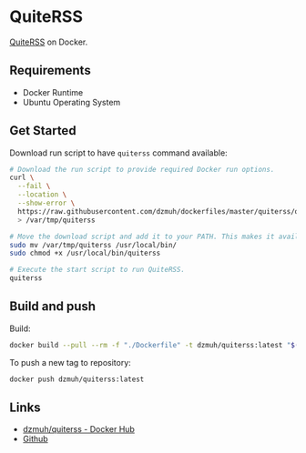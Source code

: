 # QuiteRSS

[QuiteRSS](https://quiterss.org/) on Docker.

## Requirements

* Docker Runtime
* Ubuntu Operating System

## Get Started

Download run script to have `quiterss` command available:

``` bash
# Download the run script to provide required Docker run options.
curl \
  --fail \
  --location \
  --show-error \
  https://raw.githubusercontent.com/dzmuh/dockerfiles/master/quiterss/quiterss \
  > /var/tmp/quiterss

# Move the download script and add it to your PATH. This makes it available from command line.
sudo mv /var/tmp/quiterss /usr/local/bin/
sudo chmod +x /usr/local/bin/quiterss

# Execute the start script to run QuiteRSS.
quiterss
```

## Build and push

Build:

``` bash
docker build --pull --rm -f "./Dockerfile" -t dzmuh/quiterss:latest "$(pwd)"
```

To push a new tag to repository:

``` bash
docker push dzmuh/quiterss:latest
```

## Links

* [dzmuh/quiterss - Docker Hub](https://hub.docker.com/r/dzmuh/quiterss)
* [Github](https://github.com/Dzmuh/dockerfiles/tree/master/quiterss)

